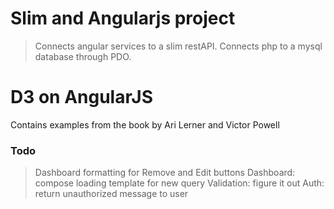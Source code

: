 # Slim and Angularjs project

>Connects angular services to a slim restAPI.
>Connects php to a mysql database through PDO.

# D3 on AngularJS
Contains examples from the book by Ari Lerner and Victor Powell 

### Todo
>Dashboard formatting for Remove and Edit buttons
>Dashboard: compose loading template for new query
>Validation: figure it out
>Auth: return unauthorized message to user
